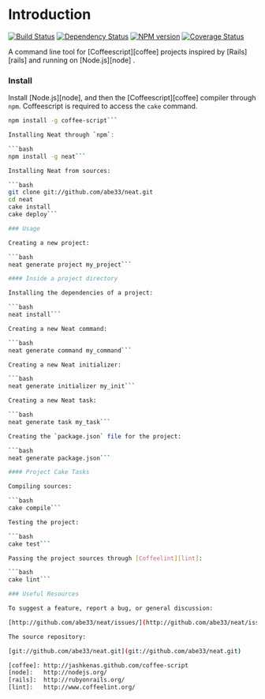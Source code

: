 # Introduction

[![Build Status](https://travis-ci.org/abe33/neat.png?branch=master)](https://travis-ci.org/abe33/neat)
[![Dependency Status](https://gemnasium.com/abe33/neat.png)](https://gemnasium.com/abe33/neat)
[![NPM version](https://badge.fury.io/js/neat.png)](http://badge.fury.io/js/neat)
[![Coverage Status](https://coveralls.io/repos/abe33/neat/badge.png?branch=master)](https://coveralls.io/r/abe33/neat)

A command line tool for [Coffeescript][coffee] projects inspired by [Rails][rails] and running on [Node.js][node] .

### Install

Install [Node.js][node], and then the [Coffeescript][coffee] compiler through
`npm`. Coffeescript is required to access the `cake` command.

```bash
npm install -g coffee-script```

Installing Neat through `npm`:

```bash
npm install -g neat```

Installing Neat from sources:

```bash
git clone git://github.com/abe33/neat.git
cd neat
cake install
cake deploy```

### Usage

Creating a new project:

```bash
neat generate project my_project```

#### Inside a project directory

Installing the dependencies of a project:

```bash
neat install```

Creating a new Neat command:

```bash
neat generate command my_command```

Creating a new Neat initializer:

```bash
neat generate initializer my_init```

Creating a new Neat task:

```bash
neat generate task my_task```

Creating the `package.json` file for the project:

```bash
neat generate package.json```

#### Project Cake Tasks

Compiling sources:

```bash
cake compile```

Testing the project:

```bash
cake test```

Passing the project sources through [Coffeelint][lint]:

```bash
cake lint```

### Useful Resources

To suggest a feature, report a bug, or general discussion:

[http://github.com/abe33/neat/issues/](http://github.com/abe33/neat/issues/)

The source repository:

[git://github.com/abe33/neat.git](git://github.com/abe33/neat.git)

[coffee]: http://jashkenas.github.com/coffee-script
[node]:   http://nodejs.org/
[rails]:  http://rubyonrails.org/
[lint]:   http://www.coffeelint.org/

